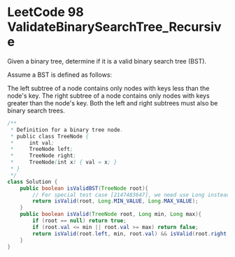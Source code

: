 # LeetCode 98 ValidateBinarySearchTree_Recursive

Given a binary tree, determine if it is a valid binary search tree (BST).

Assume a BST is defined as follows:

The left subtree of a node contains only nodes with keys less than the node's key.
The right subtree of a node contains only nodes with keys greater than the node's key.
Both the left and right subtrees must also be binary search trees.

```java
/**
 * Definition for a binary tree node.
 * public class TreeNode {
 *     int val;
 *     TreeNode left;
 *     TreeNode right;
 *     TreeNode(int x) { val = x; }
 * }
 */
class Solution {
    public boolean isValidBST(TreeNode root){
        // For special test case [2147483647], we need use Long instead of Integer.
        return isValid(root, Long.MIN_VALUE, Long.MAX_VALUE);
    }
    public boolean isValid(TreeNode root, Long min, Long max){
        if (root == null) return true;
        if (root.val <= min || root.val >= max) return false;
        return isValid(root.left, min, root.val) && isValid(root.right, root.val, max);
    }
}
```